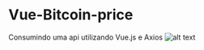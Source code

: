 # Vue-Bitcoin-price
Consumindo uma api utilizando Vue.js e Axios
![alt text](https://github.com/GersonVS/Vue-Bitcoin-price/blob/master/screebshot.png?raw=true)


